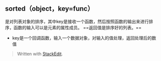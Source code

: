 ## sorted（object，key=func）
是对列表对象的排序，其中key是接收一个函数，然后按照函数的输出来进行排序，函数的输入可以是元素的属性成员。
==返回值是排序好的列表。==
- key是一个回调函数，输入一个数据对象，对输入的值处理，返回处理后的数值


> Written with [StackEdit](https://stackedit.io/).
<!--stackedit_data:
eyJoaXN0b3J5IjpbLTc2NTQ2OTM0MywxODY5NzE2M119
-->